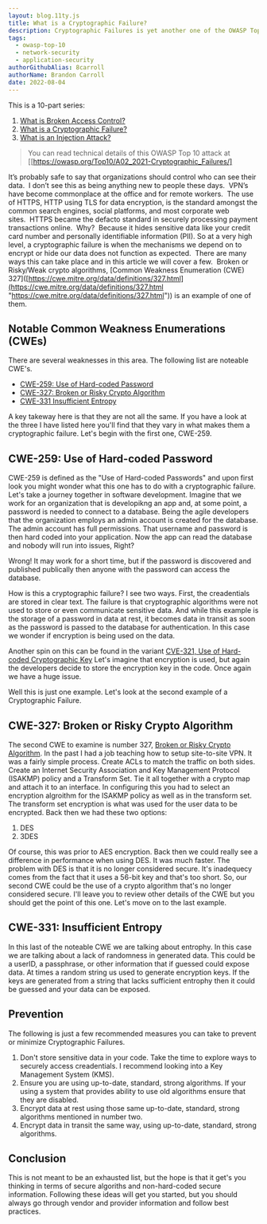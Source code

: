 ```yaml
---
layout: blog.11ty.js
title: What is a Cryptographic Failure?
description: Cryptographic Failures is yet another one of the OWASP Top 10 vulnerabilities and this articles explains what that involves and ways to migitate it.
tags:
  - owasp-top-10
  - network-security
  - application-security
authorGithubAlias: 8carroll
authorName: Brandon Carroll
date: 2022-08-04
---
```

This is a 10-part series:
1. [What is Broken Access Control?](https://blog.buildon.aws/posts/owasp-top-10-defined/01-what-is-broken-access-control)
2. [What is a Cryptographic Failure?](https://blog.buildon.aws/posts/owasp-top-10-defined/02-what-is-a-cryptographic-failure)
3. [What is an Injection Attack?](https://blog.buildon.aws/posts/owasp-top-10-defined/what-is-an-injection-attack)


> You can read technical details of this OWASP Top 10 attack at [[https://owasp.org/Top10/A02_2021-Cryptographic_Failures/]


It’s probably safe to say that organizations should control who can see their data.  I don’t see this as being anything new to people these days.  VPN’s have become commonplace at the office and for remote workers.  The use of HTTPS, HTTP using TLS for data encryption, is the standard amongst the common search engines, social platforms, and most corporate web sites.  HTTPS became the defacto standard in securely processing payment transactions online.  Why?  Because it hides sensitive data like your credit card number and personally identifiable information (PII). So at a very high level, a cryptographic failure is when the mechanisms we depend on to encrypt or hide our data does not function as expected.  There are many ways this can take place and in this article we will cover a few.  Broken or Risky/Weak crypto algorithms, [Common Weakness Enumeration (CWE) 327]([https://cwe.mitre.org/data/definitions/327.html](https://cwe.mitre.org/data/definitions/327.html "https://cwe.mitre.org/data/definitions/327.html")) is an example of one of them.

## Notable Common Weakness Enumerations (CWEs)

There are several weaknesses in this area.  The following list are noteable CWE's.  
- [CWE-259: Use of Hard-coded Password](https://cwe.mitre.org/data/definitions/259.html)
- [CWE-327: Broken or Risky Crypto Algorithm](https://cwe.mitre.org/data/definitions/327.html)
- [CWE-331 Insufficient Entropy](https://cwe.mitre.org/data/definitions/331.html)


A key takeway here is that they are not all the same.  If you have a look at the three I have listed here you'll find that they vary in what makes them a cryptographic failure.  Let's begin with the first one, CWE-259.

## CWE-259: Use of Hard-coded Password

CWE-259 is defined as the "Use of Hard-coded Passwords" and upon first look you might wonder what this one has to do with a cryptographic failure.  Let's take a journey together in software development.  Imagine that we work for an organization that is developikng an app and, at some point, a password is needed to connect to a database.  Being the agile developers that the organization employs an admin account is created for the database.  The admin account has full permissions.  That username and password is then hard coded into your application.  Now the app can read the database and nobody will run into issues, Right?  

Wrong!  It may work for a short time, but if the password is discovered and published publically then anyone with the password can access the database.  

How is this a cryptographic failure?  I see two ways.  First, the creadentials are stored in clear text.  The failure is that cryptographic algorithms were not used to store or even communicate sensitive data.  And while this example is the storage of a password in data at rest, it becomes data in transit as soon as the password is passed to the database for authentication.  In this case we wonder if encryption is being used on the data.

Another spin on this can be found in the variant [CVE-321, Use of Hard-coded Cryptographic Key](https://cwe.mitre.org/data/definitions/321.html) Let's imagine that encryption is used, but again the developers decide to store the encryption key in the code.  Once again we have a huge issue.

Well this is just one example.  Let's look at the second example of a Cryptographic Failure.

## CWE-327: Broken or Risky Crypto Algorithm
The second CWE to examine is number 327, [Broken or Risky Crypto Algorithm](https://cwe.mitre.org/data/definitions/327.html).  In the past I had a job teaching how to setup site-to-site VPN.  It was a fairly simple process.  Create ACLs to match the traffic on both sides.  Create an Internet Security Association and Key Management Protocol (ISAKMP) policy and a Transform Set.  Tie it all together with a crypto map and attach it to an interface.  In configuring this you had to select an encryption algroithm for the ISAKMP policy as well as in the transform set.  The transform set encryption is what was used for the user data to be encrypted.  Back then we had these two options:

1. DES
2. 3DES

Of course, this was prior to AES encryption.  Back then we could really see a difference in performance when using DES.  It was much faster.  The problem with DES is that it is no longer considered secure.  It's inadequecy comes from the fact that it uses a 56-bit key and that's too short.  So, our second CWE could be the use of a crypto algorithm that's no longer considered secure.  I'll leave you to review other details of the CWE but you should get the point of this one.  Let's move on to the last example.

## CWE-331: Insufficient Entropy
In this last of the noteable CWE we are talking about entrophy.  In this case we are talking about a lack of randomness in generated data.  This could be a userID, a passphrase, or other information that if guessed could expose data.  At times a random string us used to generate encryption keys.  If the keys are generated from a string that lacks sufficient entrophy then it could be guessed and your data can be exposed.

## Prevention
The following is just a few recommended measures you can take to prevent or minimize Cryptographic Failures.  

1. Don't store sensitive data in your code. Take the time to explore ways to securely access creadentials.  I recommend looking into a Key Management System (KMS).
2. Ensure you are using up-to-date, standard, strong algorithms.  If your using a system that provides ability to use old algorithms ensure that they are disabled.
3. Encrypt data at rest using those same up-to-date, standard, strong algorithms mentioned in number two.
4. Encrypt data in transit the same way, using up-to-date, standard, strong algorithms.

## Conclusion
  
This is not meant to be an exhausted list, but the hope is that it get's you thinking in terms of secure algoriths and non-hard-coded secure information.  Following these ideas will get you started, but you should always go through vendor and provider information and follow best practices.

